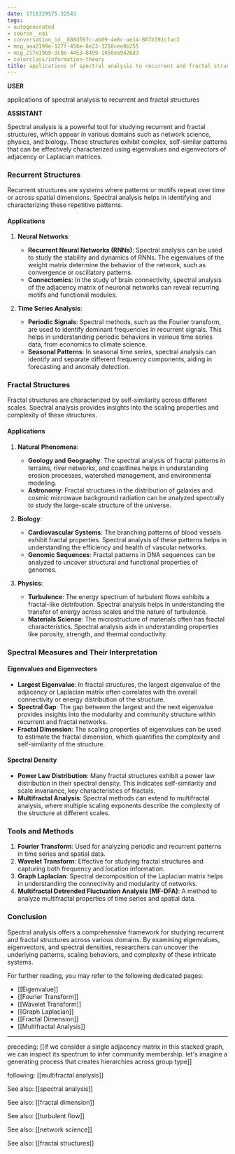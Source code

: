 ```yaml
---
date: 1716329575.32543
tags:
- autogenerated
- source__oai
- conversation_id__888d597c-ab09-4e8c-ae14-867b391cfac3
- msg_aaa2199e-127f-456e-8e23-3258cee8b255
- msg_217e19b9-dc8e-4453-8499-1450ea9426d3
- colorclass/information-theory
title: applications of spectral analysis to recurrent and fractal structures
---
```


**USER**

applications of spectral analysis to recurrent and fractal structures


**ASSISTANT**

Spectral analysis is a powerful tool for studying recurrent and fractal structures, which appear in various domains such as network science, physics, and biology. These structures exhibit complex, self-similar patterns that can be effectively characterized using eigenvalues and eigenvectors of adjacency or Laplacian matrices.

### Recurrent Structures

Recurrent structures are systems where patterns or motifs repeat over time or across spatial dimensions. Spectral analysis helps in identifying and characterizing these repetitive patterns.

#### Applications

1. **Neural Networks**:
    - **Recurrent Neural Networks (RNNs)**: Spectral analysis can be used to study the stability and dynamics of RNNs. The eigenvalues of the weight matrix determine the behavior of the network, such as convergence or oscillatory patterns.
    - **Connectomics**: In the study of brain connectivity, spectral analysis of the adjacency matrix of neuronal networks can reveal recurring motifs and functional modules.

2. **Time Series Analysis**:
    - **Periodic Signals**: Spectral methods, such as the Fourier transform, are used to identify dominant frequencies in recurrent signals. This helps in understanding periodic behaviors in various time series data, from economics to climate science.
    - **Seasonal Patterns**: In seasonal time series, spectral analysis can identify and separate different frequency components, aiding in forecasting and anomaly detection.

### Fractal Structures

Fractal structures are characterized by self-similarity across different scales. Spectral analysis provides insights into the scaling properties and complexity of these structures.

#### Applications

1. **Natural Phenomena**:
    - **Geology and Geography**: The spectral analysis of fractal patterns in terrains, river networks, and coastlines helps in understanding erosion processes, watershed management, and environmental modeling.
    - **Astronomy**: Fractal structures in the distribution of galaxies and cosmic microwave background radiation can be analyzed spectrally to study the large-scale structure of the universe.

2. **Biology**:
    - **Cardiovascular Systems**: The branching patterns of blood vessels exhibit fractal properties. Spectral analysis of these patterns helps in understanding the efficiency and health of vascular networks.
    - **Genomic Sequences**: Fractal patterns in DNA sequences can be analyzed to uncover structural and functional properties of genomes.

3. **Physics**:
    - **Turbulence**: The energy spectrum of turbulent flows exhibits a fractal-like distribution. Spectral analysis helps in understanding the transfer of energy across scales and the nature of turbulence.
    - **Materials Science**: The microstructure of materials often has fractal characteristics. Spectral analysis aids in understanding properties like porosity, strength, and thermal conductivity.

### Spectral Measures and Their Interpretation

#### Eigenvalues and Eigenvectors

- **Largest Eigenvalue**: In fractal structures, the largest eigenvalue of the adjacency or Laplacian matrix often correlates with the overall connectivity or energy distribution of the structure.
- **Spectral Gap**: The gap between the largest and the next eigenvalue provides insights into the modularity and community structure within recurrent and fractal networks.
- **Fractal Dimension**: The scaling properties of eigenvalues can be used to estimate the fractal dimension, which quantifies the complexity and self-similarity of the structure.

#### Spectral Density

- **Power Law Distribution**: Many fractal structures exhibit a power law distribution in their spectral density. This indicates self-similarity and scale invariance, key characteristics of fractals.
- **Multifractal Analysis**: Spectral methods can extend to multifractal analysis, where multiple scaling exponents describe the complexity of the structure at different scales.

### Tools and Methods

1. **Fourier Transform**: Used for analyzing periodic and recurrent patterns in time series and spatial data.
2. **Wavelet Transform**: Effective for studying fractal structures and capturing both frequency and location information.
3. **Graph Laplacian**: Spectral decomposition of the Laplacian matrix helps in understanding the connectivity and modularity of networks.
4. **Multifractal Detrended Fluctuation Analysis (MF-DFA)**: A method to analyze multifractal properties of time series and spatial data.

### Conclusion

Spectral analysis offers a comprehensive framework for studying recurrent and fractal structures across various domains. By examining eigenvalues, eigenvectors, and spectral densities, researchers can uncover the underlying patterns, scaling behaviors, and complexity of these intricate systems.

For further reading, you may refer to the following dedicated pages:
- [[Eigenvalue]]
- [[Fourier Transform]]
- [[Wavelet Transform]]
- [[Graph Laplacian]]
- [[Fractal Dimension]]
- [[Multifractal Analysis]]


---

preceding: [[if we consider a single adjacency matrix in this stacked graph, we can inspect its spectrum to infer community membership. let's imagine a generating process that creates hierarchies across group type]]  


following: [[multifractal analysis]]

See also: [[spectral analysis]]


See also: [[fractal dimension]]


See also: [[turbulent flow]]


See also: [[network science]]


See also: [[fractal structures]]
